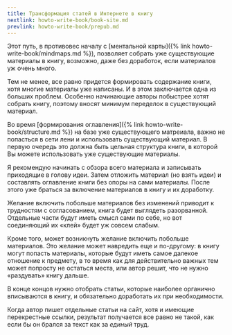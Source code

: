 ```yaml
---
title: Трансформация статей в Интернете в книгу
nextlink: howto-write-book/book-site.md
prevlink: howto-write-book/prepub.md
---
```


Этот путь, в противовес началу с [ментальной карты]({% link
howto-write-book/mindmaps.md %}), позволяет собрать уже существующие
материалы в книгу, возможно, даже без доработок, если материалов уж
очень много.

Тем не менее, все равно придется формировать содержание книги, хотя
многие материалы уже написаны.  И в этом заключается одна из больших
проблем.  Особенно начинающие авторы побыстрее хотят собрать книгу,
поэтому вносят минимум переделок в существующий материал.

Во время [формирования оглавления]({% link
howto-write-book/structure.md %}) на базе уже существующего матреиала,
важно не попасться в сети лени и использовать существующий материал.
В первую очередь это должна быть цельная структура книги, в которой Вы
можете использовать уже существующие материалы.

Я рекомендую начинать с обзора всего материала и записывать приходящие
в голову идеи.  Затем отложить материал (но взять идеи) и составлять
оглавление книги без опоры на сами материалы.  После этого уже браться
за включение материалов в книгу и их доработку.

Желание включить побольше материалов без изменений приводит к
трудностям с согласованием, книга будет выглядеть разорванной.
Отдельные части будут иметь смысл сами по себе, но вот соединяющий их
«клей» будет уж совсем слабым.

Кроме того, может возникнуть желание включить побольше материалов.
Это желание может навредить еще и по-другому: в книгу могут попасть
материалы, которые будут иметь самое далекое отношение к предмету, в
то время как для действительно важных тем может попросту не остаться
места, или автор решит, что не нужно «раздувать» книгу дальше.

В конце концов нужно отобрать статьи, которые наиболее органично
вписываются в книгу, и обязательно доработать их при необходимости.

Когда автор пишет отдельные статьи на сайт, хотя и имеющие
перекрестные ссылки, результат получается все равно не такой, как если
бы он брался за текст как за *единый* труд.
